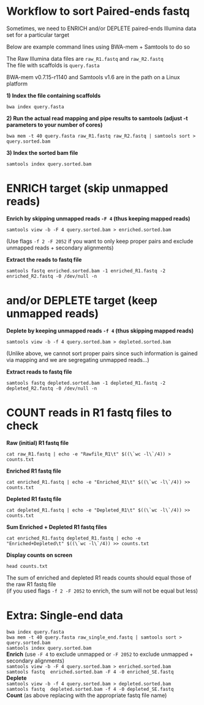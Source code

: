 # Workflow to sort Paired-ends fastq<br/>

Sometimes, we need to ENRICH and/or DEPLETE paired-ends Illumina data set for a particular target<br/>

Below are example command lines using BWA-mem + Samtools to do so<br/>

The Raw Illumina data files are ```raw_R1.fastq``` and ```raw_R2.fastq```<br/>
The file with scaffolds is ```query.fasta```<br/>

BWA-mem v0.7.15-r1140 and Samtools v1.6 are in the path on a Linux platform<br/>

**1) Index the file containing scaffolds**<br/>

```bwa index query.fasta```<br/>

**2) Run the actual read mapping and pipe results to samtools (adjust -t parameters to your number of cores)**<br/>

```bwa mem -t 40 query.fasta raw_R1.fastq raw_R2.fastq | samtools sort > query.sorted.bam```<br/>

**3) Index the sorted bam file**<br/>

```samtools index query.sorted.bam```<br/>

# ENRICH target (skip unmapped reads)<br/>
**Enrich by skipping unmapped reads ```-F 4``` (thus keeping mapped reads)**<br/>

```samtools view -b -F 4 query.sorted.bam > enriched.sorted.bam```<br/>

(Use flags ```-f 2 -F 2052``` if you want to only keep proper pairs and exclude unmapped reads + secondary alignments)<br/>

**Extract the reads to fastq file**<br/>

```samtools fastq enriched.sorted.bam -1 enriched_R1.fastq -2 enriched_R2.fastq -0 /dev/null -n```<br/>

# and/or DEPLETE target (keep unmapped reads)<br/>
**Deplete by keeping unmapped reads ```-f 4``` (thus skipping mapped reads)**<br/>

```samtools view -b -f 4 query.sorted.bam > depleted.sorted.bam```<br/>

(Unlike above, we cannot sort proper pairs since such information is gained via mapping and we are segregating unmapped reads...)

**Extract reads to fastq file**<br/>

```samtools fastq depleted.sorted.bam -1 depleted_R1.fastq -2 depleted_R2.fastq -0 /dev/null -n```<br/>

# COUNT reads in R1 fastq files to check<br/>
**Raw (initial) R1 fastq file**<br/>

```cat raw_R1.fastq | echo -e "Rawfile_R1\t" $((\`wc -l\`/4)) > counts.txt```<br/>

**Enriched R1 fastq file**<br/>

```cat enriched_R1.fastq | echo -e "Enriched_R1\t" $((\`wc -l\`/4)) >> counts.txt```<br/>

**Depleted R1 fastq file**<br/>

```cat depleted_R1.fastq | echo -e "Depleted_R1\t" $((\`wc -l\`/4)) >> counts.txt```<br/>

**Sum Enriched + Depleted R1 fastq files**<br/>

```cat enriched_R1.fastq depleted_R1.fastq | echo -e "Enriched+Depleted\t" $((\`wc -l\`/4)) >> counts.txt```<br/>

**Display counts on screen**<br/>

```head counts.txt```<br/>

The sum of enriched and depleted R1 reads counts should equal those of the raw R1 fastq file<br/>
(if you used flags ```-f 2 -F 2052``` to enrich, the sum will not be equal but less)<br/>

# Extra: Single-end data<br/>

```bwa index query.fasta```<br/>
```bwa mem -t 40 query.fasta raw_single_end.fastq | samtools sort > query.sorted.bam```<br/>
```samtools index query.sorted.bam```<br/>
**Enrich** (use ```-F 4``` to exclude unmapped or ```-F 2052``` to exclude unmapped + secondary alignments)<br/> 
```samtools view -b -F 4 query.sorted.bam > enriched.sorted.bam```<br/>
```samtools fastq  enriched.sorted.bam -F 4 -0 enriched_SE.fastq```<br/> 
**Deplete**<br/>
```samtools view -b -f 4 query.sorted.bam > depleted.sorted.bam```<br/>
```samtools fastq  depleted.sorted.bam -f 4 -0 depleted_SE.fastq```<br/>
**Count** (as above replacing with the appropriate fastq file name)<br/>


